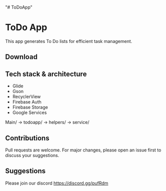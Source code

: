 "# ToDoApp" 
# ToDo App
This app generates To Do lists for efficient task management. 

## Download

## Tech stack & architecture
- Glide
- Gson
- RecyclerView
- Firebase Auth
- Firebase Storage
- Google Services

Main/
  ->  todoapp/
  ->  helpers/
  ->  service/
    
## Contributions
Pull requests are welcome. For major changes, please open an issue first to discuss your suggestions.

## Suggestions
Please join our discord
https://discord.gg/pufRdm